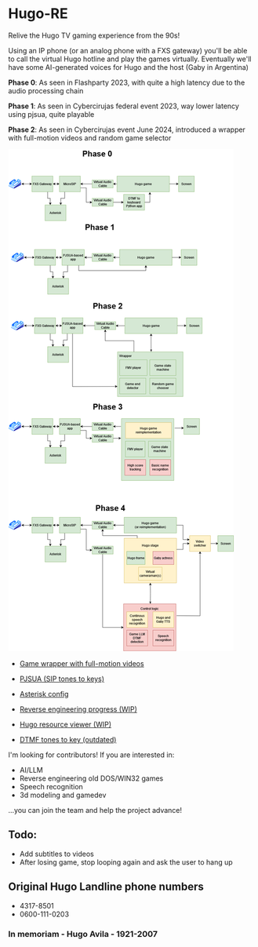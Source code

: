 # Hugo-RE
Relive the Hugo TV gaming experience from the 90s!

Using an IP phone (or an analog phone with a FXS gateway) you'll be able to call the virtual Hugo hotline and play the games virtually.
Eventually we'll have some AI-generated voices for Hugo and the host (Gaby in Argentina)

**Phase 0**: As seen in Flashparty 2023, with quite a high latency due to the audio processing chain

**Phase 1**: As seen in Cybercirujas federal event 2023, way lower latency using pjsua, quite playable

**Phase 2**: As seen in Cybercirujas event June 2024, introduced a wrapper with full-motion videos and random game selector

![Remake](docs/hugoremake.drawio.png)

- [Game wrapper with full-motion videos](game/)
- [PJSUA (SIP tones to keys)](pjsua-to-keys/)
- [Asterisk config](asterisk-config/)

- [Reverse engineering progress (WIP)](docs/reverse.md)
- [Hugo resource viewer (WIP)](viewer/)
- [DTMF tones to key (outdated)](dtmf-to-keys/)

I'm looking for contributors! If you are interested in:
- AI/LLM
- Reverse engineering old DOS/WIN32 games
- Speech recognition
- 3d modeling and gamedev

...you can join the team and help the project advance!

## Todo: 
- Add subtitles to videos
- After losing game, stop looping again and ask the user to hang up

## Original Hugo Landline phone numbers
- 4317-8501
- 0600-111-0203

### In memoriam - Hugo Avila - 1921-2007